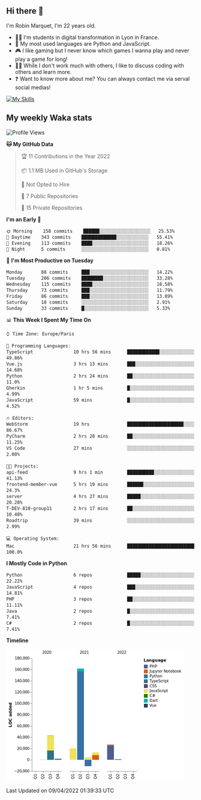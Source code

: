 ## Hi there 👋

I'm Robin Marquet, I'm 22 years old.

- 👨‍💻 I'm students in digital transformation in Lyon in France.
- 🌱 My most used languages are Python and JavaScript.
- 🎮 I like gaming but I never know which games I wanna play and never play a game for long!
- 👯‍♀️ While I don't work much with others, I like to discuss coding with others and learn more.
- ❓ Want to know more about me? You can always contact me via serval social medias!

[![My Skills](https://skillicons.dev/icons?i=js,html,css,docker,express,figma,firebase,graphql,mongodb,mysql,nodejs,py,react,ts,vue)](https://skillicons.dev)

## My weekly Waka stats

<!--START_SECTION:waka-->
![Profile Views](http://img.shields.io/badge/Profile%20Views-0-blue)

**🐱 My GitHub Data** 

> 🏆 11 Contributions in the Year 2022
 > 
> 📦 1.1 MB Used in GitHub's Storage 
 > 
> 🚫 Not Opted to Hire
 > 
> 📜 7 Public Repositories 
 > 
> 🔑 15 Private Repositories  
 > 
**I'm an Early 🐤** 

```text
🌞 Morning    158 commits    ██████░░░░░░░░░░░░░░░░░░░   25.53% 
🌆 Daytime    343 commits    █████████████░░░░░░░░░░░░   55.41% 
🌃 Evening    113 commits    ████░░░░░░░░░░░░░░░░░░░░░   18.26% 
🌙 Night      5 commits      ░░░░░░░░░░░░░░░░░░░░░░░░░   0.81%

```
📅 **I'm Most Productive on Tuesday** 

```text
Monday       88 commits     ███░░░░░░░░░░░░░░░░░░░░░░   14.22% 
Tuesday      206 commits    ████████░░░░░░░░░░░░░░░░░   33.28% 
Wednesday    115 commits    ████░░░░░░░░░░░░░░░░░░░░░   18.58% 
Thursday     73 commits     ███░░░░░░░░░░░░░░░░░░░░░░   11.79% 
Friday       86 commits     ███░░░░░░░░░░░░░░░░░░░░░░   13.89% 
Saturday     18 commits     ░░░░░░░░░░░░░░░░░░░░░░░░░   2.91% 
Sunday       33 commits     █░░░░░░░░░░░░░░░░░░░░░░░░   5.33%

```


📊 **This Week I Spent My Time On** 

```text
⌚︎ Time Zone: Europe/Paris

💬 Programming Languages: 
TypeScript               10 hrs 56 mins      ████████████░░░░░░░░░░░░░   49.86% 
Vue.js                   3 hrs 13 mins       ███░░░░░░░░░░░░░░░░░░░░░░   14.68% 
Python                   2 hrs 24 mins       ██░░░░░░░░░░░░░░░░░░░░░░░   11.0% 
Gherkin                  1 hr 5 mins         █░░░░░░░░░░░░░░░░░░░░░░░░   4.99% 
JavaScript               59 mins             █░░░░░░░░░░░░░░░░░░░░░░░░   4.52%

🔥 Editors: 
WebStorm                 19 hrs              █████████████████████░░░░   86.67% 
PyCharm                  2 hrs 28 mins       ██░░░░░░░░░░░░░░░░░░░░░░░   11.25% 
VS Code                  27 mins             ░░░░░░░░░░░░░░░░░░░░░░░░░   2.08%

🐱‍💻 Projects: 
api-feed                 9 hrs 1 min         ██████████░░░░░░░░░░░░░░░   41.13% 
frontend-member-vue      5 hrs 19 mins       ██████░░░░░░░░░░░░░░░░░░░   24.3% 
server                   4 hrs 27 mins       █████░░░░░░░░░░░░░░░░░░░░   20.28% 
T-DEV-810-group11        2 hrs 17 mins       ██░░░░░░░░░░░░░░░░░░░░░░░   10.48% 
Roadtrip                 39 mins             ░░░░░░░░░░░░░░░░░░░░░░░░░   2.99%

💻 Operating System: 
Mac                      21 hrs 56 mins      █████████████████████████   100.0%

```

**I Mostly Code in Python** 

```text
Python                   6 repos             █████░░░░░░░░░░░░░░░░░░░░   22.22% 
JavaScript               4 repos             ███░░░░░░░░░░░░░░░░░░░░░░   14.81% 
PHP                      3 repos             ██░░░░░░░░░░░░░░░░░░░░░░░   11.11% 
Java                     2 repos             █░░░░░░░░░░░░░░░░░░░░░░░░   7.41% 
C#                       2 repos             █░░░░░░░░░░░░░░░░░░░░░░░░   7.41%

```


**Timeline**

![Chart not found](https://raw.githubusercontent.com/rmarquet21/rmarquet21/main/charts/bar_graph.png) 


 Last Updated on 09/04/2022 01:39:33 UTC
<!--END_SECTION:waka-->
